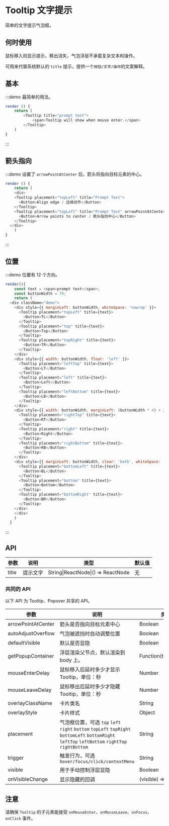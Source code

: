 # Tooltip 文字提示

简单的文字提示气泡框。

## 何时使用

鼠标移入则显示提示，移出消失，气泡浮层不承载复杂文本和操作。

可用来代替系统默认的 `title` 提示，提供一个`按钮/文字/操作`的文案解释。

## 基本

:::demo 最简单的用法。
```js
render () {
    return (
        <Tooltip title="prompt text">
            <span>Tooltip will show when mouse enter.</span>
        </Tooltip>
    )
}
```
:::

## 箭头指向


:::demo 设置了 `arrowPointAtCenter` 后，箭头将指向目标元素的中心。
```js
render () {
	return (
	<div>
    <Tooltip placement="topLeft" title="Prompt Text">
      <Button>Align edge / 边缘对齐</Button>
    </Tooltip>
    <Tooltip placement="topLeft" title="Prompt Text" arrowPointAtCenter>
      <Button>Arrow points to center / 箭头指向中心</Button>
    </Tooltip>
  </div>
	)
}
```
:::
<style> 
.code-box-demo .fishd-btn { margin-right: 1em; margin-bottom: 1em; } 
</style>

## 位置

:::demo 位置有 12 个方向。
```js
render(){
	const text = <span>prompt text</span>;
	const buttonWidth = 70;
	return (
  <div className="demo">
    <div style={{ marginLeft: buttonWidth, whiteSpace: 'nowrap' }}>
      <Tooltip placement="topLeft" title={text}>
        <Button>TL</Button>
      </Tooltip>
      <Tooltip placement="top" title={text}>
        <Button>Top</Button>
      </Tooltip>
      <Tooltip placement="topRight" title={text}>
        <Button>TR</Button>
      </Tooltip>
    </div>
    <div style={{ width: buttonWidth, float: 'left' }}>
      <Tooltip placement="leftTop" title={text}>
        <Button>LT</Button>
      </Tooltip>
      <Tooltip placement="left" title={text}>
        <Button>Left</Button>
      </Tooltip>
      <Tooltip placement="leftBottom" title={text}>
        <Button>LB</Button>
      </Tooltip>
    </div>
    <div style={{ width: buttonWidth, marginLeft: (buttonWidth * 4) + 24 }}>
      <Tooltip placement="rightTop" title={text}>
        <Button>RT</Button>
      </Tooltip>
      <Tooltip placement="right" title={text}>
        <Button>Right</Button>
      </Tooltip>
      <Tooltip placement="rightBottom" title={text}>
        <Button>RB</Button>
      </Tooltip>
    </div>
    <div style={{ marginLeft: buttonWidth, clear: 'both', whiteSpace: 'nowrap' }}>
      <Tooltip placement="bottomLeft" title={text}>
        <Button>BL</Button>
      </Tooltip>
      <Tooltip placement="bottom" title={text}>
        <Button>Bottom</Button>
      </Tooltip>
      <Tooltip placement="bottomRight" title={text}>
        <Button>BR</Button>
      </Tooltip>
    </div>
	</div>
	)
  }
```
:::
<style>
.demo-block .demo {
  overflow: auto;
}
.demo-block .fishd-btn {
  margin-right: 8px;
  margin-bottom: 8px;
}
.demo-block .demo .fishd-btn {
  width: 70px;
  text-align: center;
  padding: 0;
}
</style>

## API

| 参数 | 说明 | 类型 | 默认值 |
| --- | --- | --- | --- |
| title | 提示文字 | String\|ReactNode\|() => ReactNode | 无 |

### 共同的 API

以下 API 为 Tooltip、Popover 共享的 API。

| 参数 | 说明 | 类型 | 默认值 |
| --- | --- | --- | --- |
| arrowPointAtCenter | 箭头是否指向目标元素中心| Boolean | `false` |
| autoAdjustOverflow | 气泡被遮挡时自动调整位置 | Boolean | `true` |
| defaultVisible | 默认是否显隐 | Boolean | false |
| getPopupContainer | 浮层渲染父节点，默认渲染到 body 上。 | Function(triggerNode) | () => document.body |
| mouseEnterDelay | 鼠标移入后延时多少才显示 Tooltip，单位：秒 | Number | 0 |
| mouseLeaveDelay | 鼠标移出后延时多少才隐藏 Tooltip，单位：秒 | Number | 0.1 |
| overlayClassName | 卡片类名 | String | 无 |
| overlayStyle | 卡片样式 | Object | 无 |
| placement | 气泡框位置，可选 `top` `left` `right` `bottom` `topLeft` `topRight` `bottomLeft` `bottomRight` `leftTop` `leftBottom` `rightTop` `rightBottom` | String | top |
| trigger | 触发行为，可选 `hover/focus/click/contextMenu` | String | hover |
| visible | 用于手动控制浮层显隐 | Boolean | false |
| onVisibleChange | 显示隐藏的回调 | (visible) => void | 无 |

## 注意

请确保 `Tooltip` 的子元素能接受 `onMouseEnter`、`onMouseLeave`、`onFocus`、`onClick` 事件。
